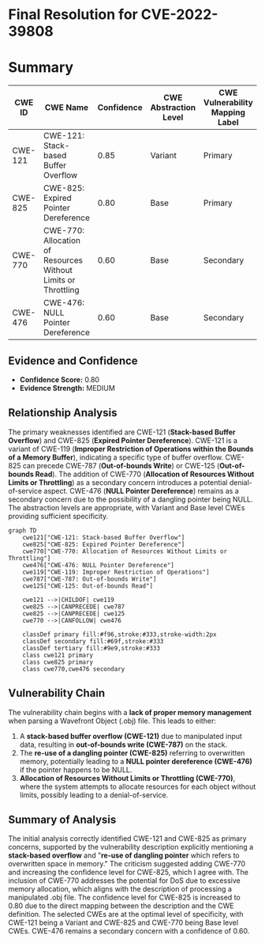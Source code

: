 # Final Resolution for CVE-2022-39808

# Summary
| CWE ID | CWE Name | Confidence | CWE Abstraction Level | CWE Vulnerability Mapping Label | CWE-Vulnerability Mapping Notes |
|---|---|---|---|---|---|
| CWE-121 | CWE-121: Stack-based Buffer Overflow | 0.85 | Variant | Primary | Allowed |
| CWE-825 | CWE-825: Expired Pointer Dereference | 0.80 | Base | Primary | Allowed |
| CWE-770 | CWE-770: Allocation of Resources Without Limits or Throttling | 0.60 | Base | Secondary | Allowed |
| CWE-476 | CWE-476: NULL Pointer Dereference | 0.60 | Base | Secondary | Allowed |

## Evidence and Confidence

*   **Confidence Score:** 0.80
*   **Evidence Strength:** MEDIUM

## Relationship Analysis
The primary weaknesses identified are CWE-121 (**Stack-based Buffer Overflow**) and CWE-825 (**Expired Pointer Dereference**). CWE-121 is a variant of CWE-119 (**Improper Restriction of Operations within the Bounds of a Memory Buffer**), indicating a specific type of buffer overflow. CWE-825 can precede CWE-787 (**Out-of-bounds Write**) or CWE-125 (**Out-of-bounds Read**). The addition of CWE-770 (**Allocation of Resources Without Limits or Throttling**) as a secondary concern introduces a potential denial-of-service aspect. CWE-476 (**NULL Pointer Dereference**) remains as a secondary concern due to the possibility of a dangling pointer being NULL. The abstraction levels are appropriate, with Variant and Base level CWEs providing sufficient specificity.

```mermaid
graph TD
    cwe121["CWE-121: Stack-based Buffer Overflow"]
    cwe825["CWE-825: Expired Pointer Dereference"]
    cwe770["CWE-770: Allocation of Resources Without Limits or Throttling"]
    cwe476["CWE-476: NULL Pointer Dereference"]
    cwe119["CWE-119: Improper Restriction of Operations"]
    cwe787["CWE-787: Out-of-bounds Write"]
    cwe125["CWE-125: Out-of-bounds Read"]

    cwe121 -->|CHILDOF| cwe119
    cwe825 -->|CANPRECEDE| cwe787
    cwe825 -->|CANPRECEDE| cwe125
    cwe770 -->|CANFOLLOW| cwe476

    classDef primary fill:#f96,stroke:#333,stroke-width:2px
    classDef secondary fill:#69f,stroke:#333
    classDef tertiary fill:#9e9,stroke:#333
    class cwe121 primary
    class cwe825 primary
    class cwe770,cwe476 secondary
```

## Vulnerability Chain
The vulnerability chain begins with a **lack of proper memory management** when parsing a Wavefront Object (.obj) file. This leads to either:
1.  A **stack-based buffer overflow (CWE-121)** due to manipulated input data, resulting in **out-of-bounds write (CWE-787)** on the stack.
2.  The **re-use of a dangling pointer (CWE-825)** referring to overwritten memory, potentially leading to a **NULL pointer dereference (CWE-476)** if the pointer happens to be NULL.
3.  **Allocation of Resources Without Limits or Throttling (CWE-770)**, where the system attempts to allocate resources for each object without limits, possibly leading to a denial-of-service.

## Summary of Analysis
The initial analysis correctly identified CWE-121 and CWE-825 as primary concerns, supported by the vulnerability description explicitly mentioning a **stack-based overflow** and "**re-use of dangling pointer** which refers to overwritten space in memory." The criticism suggested adding CWE-770 and increasing the confidence level for CWE-825, which I agree with. The inclusion of CWE-770 addresses the potential for DoS due to excessive memory allocation, which aligns with the description of processing a manipulated .obj file. The confidence level for CWE-825 is increased to 0.80 due to the direct mapping between the description and the CWE definition. The selected CWEs are at the optimal level of specificity, with CWE-121 being a Variant and CWE-825 and CWE-770 being Base level CWEs. CWE-476 remains a secondary concern with a confidence of 0.60.